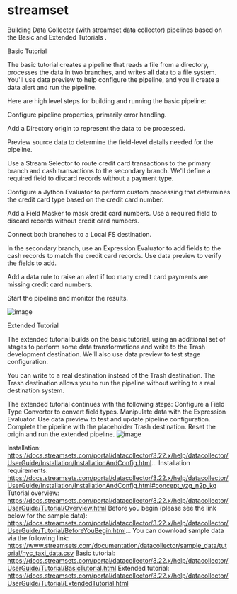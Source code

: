 # streamset
Building  Data Collector (with streamset data 
collector)  pipelines based on the Basic and Extended
Tutorials .

Basic Tutorial

The basic tutorial creates a pipeline that reads a file from a directory, processes the data in two branches, and writes all data to a file system. You'll use data preview to help configure the pipeline, and you'll create a data alert and run the pipeline.

Here are high level steps for building and running the basic pipeline:

Configure pipeline properties, primarily error handling.

Add a Directory origin to represent the data to be processed.

Preview source data to determine the field-level details needed for the pipeline.

Use a Stream Selector to route credit card transactions to the primary branch and cash transactions to the secondary branch. We'll define a required field to discard records without a payment type.

Configure a Jython Evaluator to perform custom processing that determines the credit card type based on the credit card number.

Add a Field Masker to mask credit card numbers. Use a required field to discard records without credit card numbers.

Connect both branches to a Local FS destination.

In the secondary branch, use an Expression Evaluator to add fields to the cash records to match the credit card records. Use data preview to verify the fields to add.

Add a data rule to raise an alert if too many credit card payments are missing credit card numbers.

Start the pipeline and monitor the results.

![image](https://user-images.githubusercontent.com/75900861/201968255-89d25efc-c7a3-4702-8e32-52263d5ad38f.png)

Extended Tutorial

The extended tutorial builds on the basic tutorial, using an additional set of stages to perform some data transformations and write to the Trash development destination. We'll also use data preview to test stage configuration.

You can write to a real destination instead of the Trash destination. The Trash destination allows you to run the pipeline without writing to a real destination system.

The extended tutorial continues with the following steps:
Configure a Field Type Converter to convert field types.
Manipulate data with the Expression Evaluator.
Use data preview to test and update pipeline configuration.
Complete the pipeline with the placeholder Trash destination.
Reset the origin and run the extended pipeline.
![image](https://user-images.githubusercontent.com/75900861/201968618-cc2cc564-bfba-4fd5-b046-8debfd1f210e.png)



Installation: https://docs.streamsets.com/portal/datacollector/3.22.x/help/datacollector/UserGuide/Installation/InstallationAndConfig.html...
Installation requirements: https://docs.streamsets.com/portal/datacollector/3.22.x/help/datacollector/UserGuide/Installation/InstallationAndConfig.html#concept_vzg_n2p_kq
Tutorial overview: https://docs.streamsets.com/portal/datacollector/3.22.x/help/datacollector/UserGuide/Tutorial/Overview.html
Before you begin (please see the link below for the sample data): https://docs.streamsets.com/portal/datacollector/3.22.x/help/datacollector/UserGuide/Tutorial/BeforeYouBegin.html...
You can download sample data via the following link: https://www.streamsets.com/documentation/datacollector/sample_data/tutorial/nyc_taxi_data.csv
Basic tutorial: https://docs.streamsets.com/portal/datacollector/3.22.x/help/datacollector/UserGuide/Tutorial/BasicTutorial.html
Extended tutorial: https://docs.streamsets.com/portal/datacollector/3.22.x/help/datacollector/UserGuide/Tutorial/ExtendedTutorial.html
